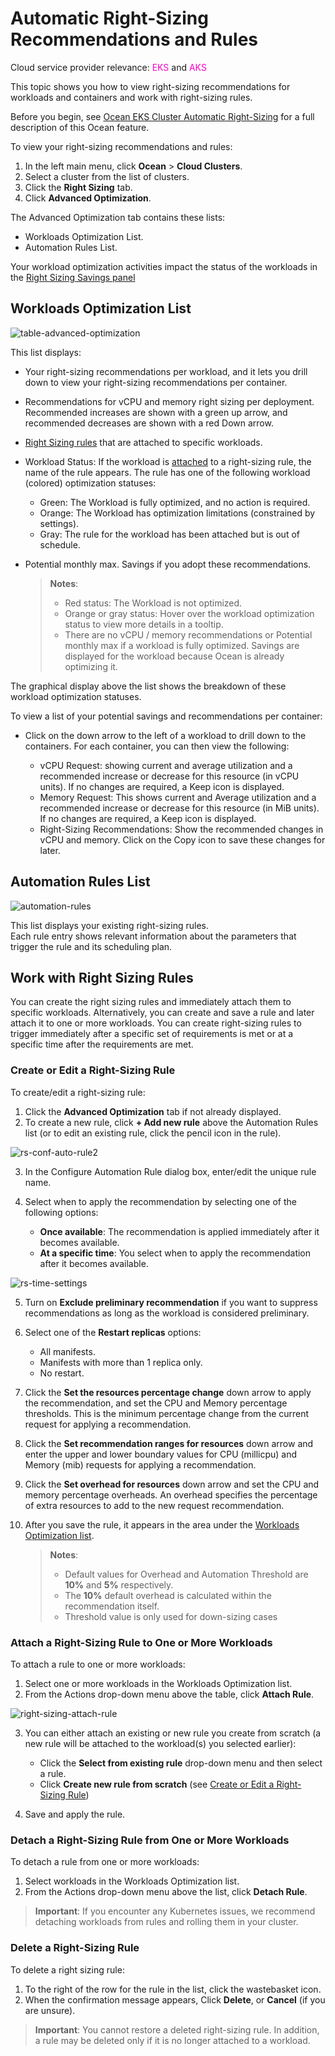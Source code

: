 <meta name=“robots” content=“noindex”>

#  Automatic Right-Sizing Recommendations and Rules

Cloud service provider relevance: <font color="#FC01CC">EKS</font> and <font color="#FC01CC">AKS</font>

This topic shows you how to view right-sizing recommendations for workloads and containers and work with right-sizing rules.

Before you begin, see [Ocean EKS Cluster Automatic Right-Sizing](https://docs.spot.io/ocean/features/ocean-cluster-right-sizing-tab) for a full description of this Ocean feature.

To view your right-sizing recommendations and rules: 

1. In the left main menu, click **Ocean** > **Cloud Clusters**.
2. Select a cluster from the list of clusters.
3. Click the **Right Sizing** tab.  
4. Click **Advanced Optimization**. 

The Advanced Optimization tab contains these lists:  

*  Workloads Optimization List. 
*  Automation Rules List.

Your workload optimization activities impact the status of the workloads in the [Right Sizing Savings panel](ocean/features/ocean-cluster-right-sizing-tab?id=right-sizing-savings-panel)

##  Workloads Optimization List 

![table-advanced-optimization](https://github.com/user-attachments/assets/9543bf13-9f96-450b-b892-758e264c46e9)

This list displays:  

*  Your right-sizing recommendations per workload, and it lets you drill down to view your right-sizing recommendations per container. 
*  Recommendations for vCPU and memory right sizing per deployment. Recommended increases are shown with a green up arrow, and recommended decreases are shown with a red Down arrow.  
*  [Right Sizing rules](ocean/features/ocean-cluster-right-sizing-recom-tab?id=automation-rules-list) that are attached to specific workloads.
*  Workload Status: If the workload is [attached](ocean/features/ocean-cluster-right-sizing-recom-tab?id=attach-a-right-sizing-rule-to-one-or-more-workloads) to a right-sizing rule, the name of the rule appears. The rule has one of the following workload (colored) optimization statuses:
   *  Green: The Workload is fully optimized, and no action is required.
   *  Orange: The Workload has optimization limitations (constrained by settings). 
   *  Gray: The rule for the workload has been attached but is out of schedule.
 * Potential monthly max. Savings if you adopt these recommendations.

   > **Notes**:
   > - Red status: The Workload is not optimized.
   > - Orange or gray status: Hover over the workload optimization status to view more details in a tooltip.
   > - There are no vCPU / memory recommendations or Potential monthly max if a workload is fully optimized. Savings are displayed for the workload because Ocean is already optimizing it.

The graphical display above the list shows the breakdown of these workload optimization statuses.

To view a list of your potential savings and recommendations per container: 

*  Click on the down arrow to the left of a workload to drill down to the containers. For each container, you can then view the following: 

    *  vCPU Request: showing current and average utilization and a recommended increase or decrease for this resource (in vCPU units). If no changes are required, a Keep icon is displayed. 
    *  Memory Request: This shows current and Average utilization and a recommended increase or decrease for this resource (in MiB units). If no changes are required, a Keep icon is displayed. 
    *  Right-Sizing Recommendations: Show the recommended changes in vCPU and memory. Click on the Copy icon to save these changes for later. 

##  Automation Rules List 

![automation-rules](https://github.com/user-attachments/assets/8289d519-7ae1-4bbf-a2ef-e66cfaa39946)

This list displays your existing right-sizing rules.  
Each rule entry shows relevant information about the parameters that trigger the rule and its scheduling plan. 

##  Work with Right Sizing Rules 

You can create the right sizing rules and immediately attach them to specific workloads. Alternatively, you can create and save a rule and later attach it to one or more workloads. 
You can create right-sizing rules to trigger immediately after a specific set of requirements is met or at a specific time after the requirements are met. 

###   Create or Edit a Right-Sizing Rule 

To create/edit a right-sizing rule: 

1.   Click the **Advanced Optimization** tab if not already displayed.
2.   To create a new rule, click **+ Add new rule** above the Automation Rules list (or to edit an existing rule, click the pencil icon in the rule).

![rs-conf-auto-rule2](https://github.com/user-attachments/assets/fa96a30d-15ad-443a-b5a0-925edbbb98be)

3.   In the Configure Automation Rule dialog box, enter/edit the unique rule name.
4.   Select when to apply the recommendation by selecting one of the following options: 

      *   **Once available**: The recommendation is applied immediately after it becomes available. 
      *   **At a specific time**: You select when to apply the recommendation after it becomes available.

![rs-time-settings](https://github.com/user-attachments/assets/aca5e891-e382-4863-aa4e-7972c4f362df)

5. Turn on **Exclude preliminary recommendation** if you want to suppress recommendations as long as the workload is considered preliminary.
6. Select one of the **Restart replicas** options:
   * All manifests.
   * Manifests with more than 1 replica only.
   * No restart.
7. Click the **Set the resources percentage change** down arrow to apply the recommendation, and set the CPU and Memory percentage thresholds. This is the minimum percentage change from the current request for applying a recommendation.
8. Click the **Set recommendation ranges for resources** down arrow and enter the upper and lower boundary values for CPU (millicpu) and Memory (mib) requests for applying a recommendation.
9. Click the **Set overhead for resources** down arrow and set the CPU and memory percentage overheads. An overhead specifies the percentage of extra resources to add to the new request recommendation.
10. After you save the rule, it appears in the area under the [Workloads Optimization list](https://docs.spot.io/ocean/features/ocean-cluster-right-sizing-recom-tab?id=workloads-optimization-list).

    > **Notes**:
    > - Default values for Overhead and Automation Threshold are **10%** and **5%** respectively.
    > - The **10%** default overhead is calculated within the recommendation itself.
    > - Threshold value is only used for down-sizing cases

###   Attach a Right-Sizing Rule to One or More Workloads 

To attach a rule to one or more workloads: 

1.   Select one or more workloads in the Workloads Optimization list. 
2.   From the Actions drop-down menu above the table, click **Attach Rule**.

![right-sizing-attach-rule](https://github.com/spotinst/help/assets/159915991/dbc36aec-bc82-4b01-a75a-a6776970a785)

3.   You can either attach an existing or new rule you create from scratch (a new rule will be attached to the workload(s) you selected earlier):

      *   Click the **Select from existing rule** drop-down menu and then select a rule. 
      *   Click **Create new rule from scratch** (see [Create or Edit a Right-Sizing Rule](ocean/features/ocean-cluster-right-sizing-recom-tab?id=create-or-edit-a-right-sizing-rule))
  
4.   Save and apply the rule. 

###   Detach a Right-Sizing Rule from One or More Workloads 

To detach a rule from one or more workloads: 

1.   Select workloads in the Workloads Optimization list.
2.   From the Actions drop-down menu above the list, click **Detach Rule**.

>**Important**: If you encounter any Kubernetes issues, we recommend detaching workloads from rules and rolling them in your cluster.

###   Delete a Right-Sizing Rule 

To delete a right sizing rule: 

1.   To the right of the row for the rule in the list, click the wastebasket icon. 
2.   When the confirmation message appears, Click **Delete**, or **Cancel** (if you are unsure). 

>**Important**: You cannot restore a deleted right-sizing rule. In addition, a rule may be deleted only if it is no longer attached to a workload.

<!-- # Best Practices

These are the Right-Sizing Best Practices:

* Ensure more than one replica for the Admission Controller and VPA.
* Limits (percentage thresholds) should not have the same values as requests.
* If you set overheads for resources, Start with a relatively high overhead (20%) and decrease it with time.
* Install the Spot VPA project. Then restart pods, and then restart policies and flags.
* If you set boundaries (recommendation ranges for resources), do not apply the rule to all workloads. All services have different purposes.

